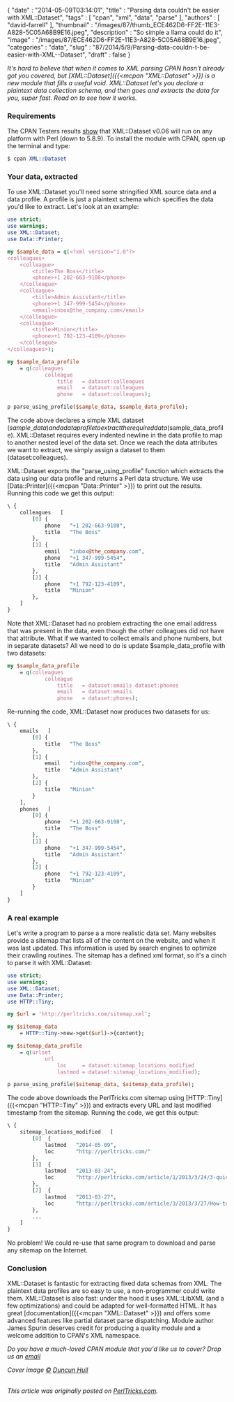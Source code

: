 {
   "date" : "2014-05-09T03:14:01",
   "title" : "Parsing data couldn't be easier with XML::Dataset",
   "tags" : [
      "cpan",
      "xml",
      "data",
      "parse"
   ],
   "authors" : [
      "david-farrell"
   ],
   "thumbnail" : "/images/87/thumb_ECE462D6-FF2E-11E3-A828-5C05A68B9E16.jpeg",
   "description" : "So simple a llama could do it",
   "image" : "/images/87/ECE462D6-FF2E-11E3-A828-5C05A68B9E16.jpeg",
   "categories" : "data",
   "slug" : "87/2014/5/9/Parsing-data-couldn-t-be-easier-with-XML--Dataset",
   "draft" : false
}


*It's hard to believe that when it comes to XML parsing CPAN hasn't already got you covered, but [XML::Dataset]({{<mcpan "XML::Dataset" >}}) is a new module that fills a useful void. XML::Dataset let's you declare a plaintext data collection schema, and then goes and extracts the data for you, super fast. Read on to see how it works.*

### Requirements

The CPAN Testers results [show](http://matrix.cpantesters.org/?dist=XML-Dataset+0.006) that XML::Dataset v0.06 will run on any platform with Perl (down to 5.8.9). To install the module with CPAN, open up the terminal and type:

```perl
$ cpan XML::Dataset
```

### Your data, extracted

To use XML::Dataset you'll need some stringified XML source data and a data profile. A profile is just a plaintext schema which specifies the data you'd like to extract. Let's look at an example:

```perl
use strict;
use warnings;
use XML::Dataset;
use Data::Printer;

my $sample_data = q(<?xml version="1.0"?>
<colleagues>
    <colleague>
        <title>The Boss</title>
        <phone>+1 202-663-9108</phone>
    </colleague>
    <colleague>
        <title>Admin Assistant</title>
        <phone>+1 347-999-5454</phone>
        <email>inbox@the_company.com</email>
    </colleague>
    <colleague>
        <title>Minion</title>
        <phone>+1 792-123-4109</phone>
    </colleague>
</colleagues>);

my $sample_data_profile
    = q(colleagues
            colleague
                title   = dataset:colleagues
                email   = dataset:colleagues
                phone   = dataset:colleagues);

p parse_using_profile($sample_data, $sample_data_profile);
```

The code above declares a simple XML dataset ($sample\_data) and a data profile to extract the required data ($sample\_data\_profile). XML::Dataset requires every indented newline in the data profile to map to another nested level of the data set. Once we reach the data attributes we want to extract, we simply assign a dataset to them (dataset:colleagues).

XML::Dataset exports the "parse\_using\_profile" function which extracts the data using our data profile and returns a Perl data structure. We use [Data::Printer]({{<mcpan "Data::Printer" >}}) to print out the results. Running this code we get this output:

```perl
\ {
    colleagues   [
        [0] {
            phone   "+1 202-663-9108",
            title   "The Boss"
        },
        [1] {
            email   "inbox@the_company.com",
            phone   "+1 347-999-5454",
            title   "Admin Assistant"
        },
        [2] {
            phone   "+1 792-123-4109",
            title   "Minion"
        },
    ]
}
```

Note that XML::Dataset had no problem extracting the one email address that was present in the data, even though the other colleagues did not have that attribute. What if we wanted to collect emails and phone numbers, but in separate datasets? All we need to do is update $sample\_data\_profile with two datasets:

```perl
my $sample_data_profile
    = q(colleagues
            colleague
                title   = dataset:emails dataset:phones
                email   = dataset:emails
                phone   = dataset:phones);
```

Re-running the code, XML::Dataset now produces two datasets for us:

```perl
\ {
    emails   [
        [0] {
            title   "The Boss"
        },
        [1] {
            email   "inbox@the_company.com",
            title   "Admin Assistant"
        },
        [2] {
            title   "Minion"
        }
    ],
    phones   [
        [0] {
            phone   "+1 202-663-9108",
            title   "The Boss"
        },
        [1] {
            phone   "+1 347-999-5454",
            title   "Admin Assistant"
        },
        [2] {
            phone   "+1 792-123-4109",
            title   "Minion"
        }
    ]
}
```

### A real example

Let's write a program to parse a a more realistic data set. Many websites provide a sitemap that lists all of the content on the website, and when it was last updated. This information is used by search engines to optimize their crawling routines. The sitemap has a defined xml format, so it's a cinch to parse it with XML::Dataset:

```perl
use strict;
use warnings;
use XML::Dataset;
use Data::Printer;
use HTTP::Tiny;

my $url = 'http://perltricks.com/sitemap.xml';

my $sitemap_data 
    = HTTP::Tiny->new->get($url)->{content};

my $sitemap_data_profile
    = q(urlset
            url
                loc     = dataset:sitemap_locations_modified
                lastmod = dataset:sitemap_locations_modified);

p parse_using_profile($sitemap_data, $sitemap_data_profile);
```

The code above downloads the PerlTricks.com sitemap using [HTTP::Tiny]({{<mcpan "HTTP::Tiny" >}}) and extracts every URL and last modified timestamp from the sitemap. Running the code, we get this output:

```perl
\ {
    sitemap_locations_modified   [
        [0]  {
            lastmod   "2014-05-09",
            loc       "http://perltricks.com/"
        },
        [1]  {
            lastmod   "2013-03-24",
            loc       "http://perltricks.com/article/1/2013/3/24/3-quick-ways-to-find-out-the-version-number-of-an-installed-Perl-module-from-the-terminal"
        },
        [2]  {
            lastmod   "2013-03-27",
            loc       "http://perltricks.com/article/3/2013/3/27/How-to-cleanly-uninstall-a-Perl-module"
        },
        ...
    ]
}
```

No problem! We could re-use that same program to download and parse any sitemap on the Internet.

### Conclusion

XML::Dataset is fantastic for extracting fixed data schemas from XML. The plaintext data profiles are so easy to use, a non-programmer could write them. XML::Dataset is also fast: under the hood it uses XML::LibXML (and a few optimizations) and could be adapted for well-formatted HTML. It has great [documentation]({{<mcpan "XML::Dataset" >}}) and offers some advanced features like partial dataset parse dispatching. Module author James Spurin deserves credit for producing a quality module and a welcome addition to CPAN's XML namespace.

*Do you have a much-loved CPAN module that you'd like us to cover? Drop us an [email](mailto:perltricks.com@gmail.com)*

*Cover image [©](https://creativecommons.org/licenses/by/2.0/) [Duncun Hull](https://www.flickr.com/photos/dullhunk/3948166814/in/photolist-71TorC-5RcLVC-5RcLk1-5R8vpe-5RcMC9-5R8w7D-5R8v7e-5RcM9Q-5RcLeL-5R8upk-5RcMso-5RcL7J-72QCEU-7KoKym-72QCsE-6FtTJ-6m6pyB-5AJCpY-6FvjN-6FuLy-6FtQL-6Fv4J-5BHeXd-6FuUe-6FtXH-6Fu9t-6FuAs-5AJCs3-5AJCsd-5AJCro-tS2dS-6kzkkD-6kDvjQ-6kDAtY-6kDvzS-6kD45L-6kzqYM-6kDvsE-6kDuys-6kDvcE-6m6prT-6kDupU-6kDuWw-6kDv6j-6kzkd2-6kDALo-5AJCsA-CJhVy-5AJCrN-5MzAkw)*

\
*This article was originally posted on [PerlTricks.com](http://perltricks.com).*
